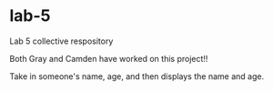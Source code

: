 # lab-5
Lab 5 collective respository

Both Gray and Camden have worked on this project!!

Take in someone's name, age, and then displays the name and age.  

